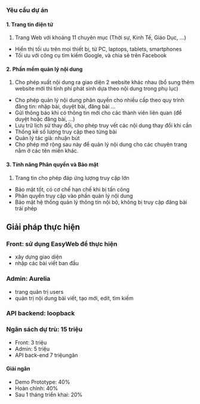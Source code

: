 ### Yêu cầu dự án
#### 1. Trang tin điện tử 
1. Trang Web với khoảng 11 chuyên mục (Thời sự, Kinh Tế, Giáo Dục, …)
- Hiển thị tối ưu trên mọi thiết bị, từ PC, laptops, tablets, smartphones
- Tối ưu với công cụ tìm kiếm Google, và chia sẻ trên Facebook

#### 2. Phần mềm quản lý nội dung 
1. Cho phép xuất nội dung ra giao diện 2 website khác nhau (bổ sung thêm website mới thì tính phí phát sinh dựa theo nội dung trong phụ lục) 
- Cho phép quản lý nội dung  phân quyền cho nhiều cấp theo quy trình đăng tin: nhập bài, duyệt bài, đăng bài …
- Gửi thông báo khi có thông tin mới cho các thành viên liên quan (để duyệt hoặc đăng bài, …)
- Lưu trữ lịch sử thay đổi, cho phép truy vết các nội dung thay đổi khi cần
- Thống kê số lượng truy cập theo từng bài
- Quản lý tác giả: nhuận bút
- Cho phép mở rộng sau này để quản lý nội dung cho các chuyên trang nằm ở các tên miền khác.

#### 3. Tính năng Phân quyền và Bảo mật
1. Trang tin cho phép đáp ứng lượng truy cập lớn 
- Bảo mật tốt, có cơ chế hạn chế khi bị tấn công
- Phân quyền truy cập vào phần quản lý nội dung 
- Bảo mật hệ thống quản lý thông tin nội bộ, không bị truy cập đăng bài trái phép

## Giải pháp thực hiện

### Front: sử dụng EasyWeb để thực hiện
- xây dựng giao diện
- nhập các bài viết ban đầu

### Admin: Aurelia 
- trang quản trị users
- quản trị nội dung bài viết, tạo mới, edit, tìm kiếm

### API backend: loopback

### Ngân sách dự trù: 15 triệu

- Front: 3 triệu
- Admin: 5 triệu
- API back-end 7 triệungân 

#### Giải ngân
- Demo Prototype: 40%
- Hoàn chỉnh: 40%
- Sau 1 tháng triển khai: 20%
